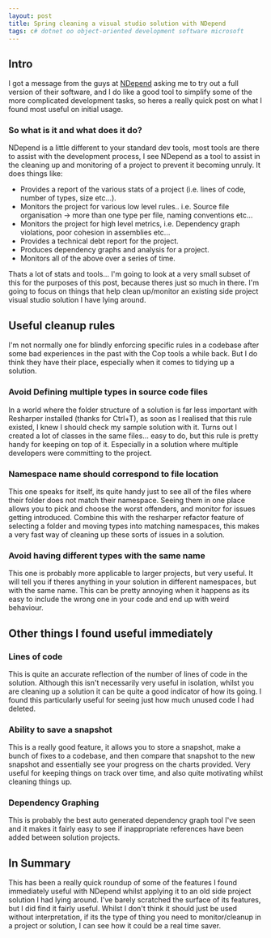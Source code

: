 ```yaml
---
layout: post
title: Spring cleaning a visual studio solution with NDepend
tags: c# dotnet oo object-oriented development software microsoft
---
```


## Intro
I got a message from the guys at [NDepend](https://www.ndepend.com/) asking me to try out a full version of their software, and I do like a good tool to simplify some of the more complicated development tasks, so heres a really quick post on what I found most useful on initial usage.

### So what is it and what does it do?
NDepend is a little different to your standard dev tools, most tools are there to assist with the development process, I see NDepend as a tool to assist in the cleaning up and monitoring of a project to prevent it becoming unruly. It does things like: 

 - Provides a report of the various stats of a project (i.e. lines of code, number of types, size etc...).
 - Monitors the project for various low level rules.. i.e. Source file organisation -> more than one type per file, naming conventions etc...
 - Monitors the project for high level metrics, i.e. Dependency graph violations, poor cohesion in assemblies etc...
 - Provides a technical debt report for the project.
 - Produces dependency graphs and analysis for a project.
 - Monitors all of the above over a series of time.
 
Thats a lot of stats and tools... I'm going to look at a very small subset of this for the purposes of this post, because theres just so much in there. I'm going to focus on things that help clean up/monitor an existing side project visual studio solution I have lying around.

## Useful cleanup rules
I'm not normally one for blindly enforcing specific rules in a codebase after some bad experiences in the past with the Cop tools a while back. But I do think they have their place, especially when it comes to tidying up a solution. 

### Avoid Defining multiple types in source code files
In a world where the folder structure of a solution is far less important with Resharper installed (thanks for Ctrl+T), as soon as I realised that this rule existed, I knew I should check my sample solution with it. Turns out I created a lot of classes in the same files... easy to do, but this rule is pretty handy for keeping on top of it. Especially in a solution where multiple developers were committing to the project.

### Namespace name should correspond to file location
This one speaks for itself, its quite handy just to see all of the files where their folder does not match their namespace. Seeing them in one place allows you to pick and choose the worst offenders, and monitor for issues getting introduced. Combine this with the resharper refactor feature of selecting a folder and moving types into matching namespaces, this makes a very fast way of cleaning up these sorts of issues in a solution.

### Avoid having different types with the same name
This one is probably more applicable to larger projects, but very useful. It will tell you if theres anything in your solution in different namespaces, but with the same name. This can be pretty annoying when it happens as its easy to include the wrong one in your code and end up with weird behaviour.

## Other things I found useful immediately

### Lines of code
This is quite an accurate reflection of the number of lines of code in the solution. Although this isn't necessarily very useful in isolation, whilst you are cleaning up a solution it can be quite a good indicator of how its going. I found this particularly useful for seeing just how much unused code I had deleted.

### Ability to save a snapshot
This is a really good feature, it allows you to store a snapshot, make a bunch of fixes to a codebase, and then compare that snapshot to the new snapshot and essentially see your progress on the charts provided. Very useful for keeping things on track over time, and also quite motivating whilst cleaning things up.

### Dependency Graphing
This is probably the best auto generated dependency graph tool I've seen and it makes it fairly easy to see if inappropriate references have been added between solution projects. 

## In Summary
This has been a really quick roundup of some of the features I found immediately useful with NDepend whilst applying it to an old side project solution I had lying around. I've barely scratched the surface of its features, but I did find it fairly useful. Whilst I don't think it should just be used without interpretation, if its the type of thing you need to monitor/cleanup in a project or solution, I can see how it could be a real time saver.    
